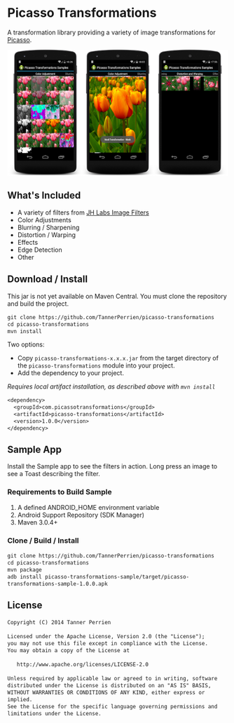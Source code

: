 Picasso Transformations
=======================

A transformation library providing a variety of image transformations for [Picasso](https://github.com/square/picasso).

![](picasso-transformations-sample.png)

What's Included
---------------

* A variety of filters from [JH Labs Image Filters](http://www.jhlabs.com/ip/filters/index.html)
 * Color Adjustments
 * Blurring / Sharpening
 * Distortion / Warping
 * Effects
 * Edge Detection
* Other

Download / Install
------------------

This jar is not yet available on Maven Central. You must clone the repository and build the project.

    git clone https://github.com/TannerPerrien/picasso-transformations
    cd picasso-transformations
    mvn install

Two options:

- Copy `picasso-transformations-x.x.x.jar` from the target directory of the `picasso-transformations` module into your project.
- Add the dependency to your project.

*Requires local artifact installation, as described above with `mvn install`*

    <dependency>
      <groupId>com.picassotransformations</groupId>
      <artifactId>picasso-transformations</artifactId>
      <version>1.0.0</version>
    </dependency>

Sample App
----------

Install the Sample app to see the filters in action. Long press an image to see a Toast describing the filter.

### Requirements to Build Sample

1. A defined ANDROID_HOME environment variable
2. Android Support Repository (SDK Manager)
3. Maven 3.0.4+

### Clone / Build / Install

    git clone https://github.com/TannerPerrien/picasso-transformations
    cd picasso-transformations
    mvn package
    adb install picasso-transformations-sample/target/picasso-transformations-sample-1.0.0.apk

License
-------

    Copyright (C) 2014 Tanner Perrien

    Licensed under the Apache License, Version 2.0 (the "License");
    you may not use this file except in compliance with the License.
    You may obtain a copy of the License at

       http://www.apache.org/licenses/LICENSE-2.0

    Unless required by applicable law or agreed to in writing, software
    distributed under the License is distributed on an "AS IS" BASIS,
    WITHOUT WARRANTIES OR CONDITIONS OF ANY KIND, either express or implied.
    See the License for the specific language governing permissions and
    limitations under the License.

